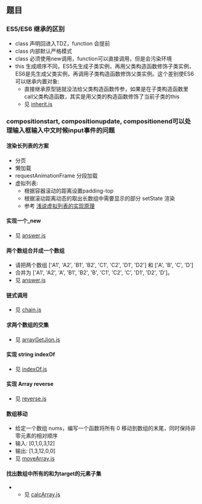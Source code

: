 ## 题目

### ES5/ES6 继承的区别
- class 声明回进入TDZ，function 会提前
- class 内部默认严格模式
- class 必须使用new调用，function可以直接调用，但是会污染环境
- this 生成顺序不同，ES5先生成子类实例，再用父类构造函数修饰子类实例，ES6是先生成父类实例，再调用子类构造函数修饰父类实例。这个差别使ES6可以继承内置对象:
  - 直接继承原型链就没法给父类构造函数传参，如果是在子类构造函数里call父类构造函数，其实是用父类的构造函数修饰了当前子类的this
  - 见 [inherit.js](../js/inherit.js)

### compositionstart, compositionupdate, compositionend可以处理输入框输入中文时候input事件的问题

#### 渲染长列表的方案
- 分页
- 懒加载
- requestAnimationFrame 分段加载
- 虚拟列表:
  - 根据容器滚动的距离设置padding-top
  - 根据滚动距离动态的取出长数组中需要显示的部分 setState 渲染
  - 参考 [浅说虚拟列表的实现原理](https://github.com/dwqs/blog/issues/70)

#### 实现一个_new
- 见 [answer.js](../js/answer.js)

#### 两个数组合并成一个数组
- 请把两个数组 ['A1', 'A2', 'B1', 'B2', 'C1', 'C2', 'D1', 'D2'] 和 ['A', 'B', 'C', 'D']
- 合并为 ['A1', 'A2', 'A', 'B1', 'B2', 'B', 'C1', 'C2', 'C', 'D1', 'D2', 'D']。
- 见 [answer.js](../js/answer.js)

#### 链式调用
- 见 [chain.js](../js/chain.js)

#### 求两个数组的交集
- 见 [arrayGetJion.js](../js/arrayGetJion.js)

#### 实现 string indexOf
- 见 [indexOf.js](../js/indexOf.js)

#### 实现 Array reverse
- 见 [reverse.js](../js/reverse.js)

#### 数组移动
- 给定一个数组 nums，编写一个函数将所有 0 移动到数组的末尾，同时保持非零元素的相对顺序
- 输入: [0,1,0,3,12]
- 输出: [1,3,12,0,0]
- 见 [moveArray.js](../js/moveArray.js)

#### 找出数组中所有的和为target的元素子集
- - 见 [calcArray.js](../js/calcArray.js)